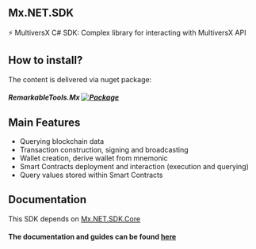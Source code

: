## Mx.NET.SDK
⚡ MultiversX C# SDK: Complex library for interacting with MultiversX API

## How to install?
The content is delivered via nuget package:
##### RemarkableTools.Mx [![Package](https://img.shields.io/nuget/v/RemarkableTools.Mx)](https://www.nuget.org/packages/RemarkableTools.Mx/)

## Main Features
- Querying blockchain data
- Transaction construction, signing and broadcasting
- Wallet creation, derive wallet from mnemonic
- Smart Contracts deployment and interaction (execution and querying)
- Query values stored within Smart Contracts

## Documentation
This SDK depends on [Mx.NET.SDK.Core](https://github.com/RemarkableTools/Mx.NET.SDK.Core)
#### The documentation and guides can be found [here](https://github.com/RemarkableTools/Mx.NET.SDK/blob/master/docs/index.md)
